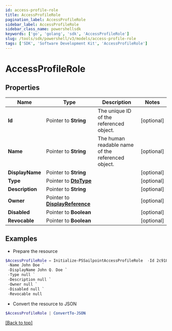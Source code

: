 ```yaml
---
id: access-profile-role
title: AccessProfileRole
pagination_label: AccessProfileRole
sidebar_label: AccessProfileRole
sidebar_class_name: powershellsdk
keywords: ['go', 'golang', 'sdk', 'AccessProfileRole'] 
slug: /tools/sdk/powershell/v3/models/access-profile-role
tags: ['SDK', 'Software Development Kit', 'AccessProfileRole']
---
```



# AccessProfileRole

## Properties

Name | Type | Description | Notes
------------ | ------------- | ------------- | -------------
**Id** |  Pointer to **String** | The unique ID of the referenced object. | [optional] 
**Name** |  Pointer to **String** | The human readable name of the referenced object. | [optional] 
**DisplayName** |  Pointer to **String** |  | [optional] 
**Type** |  Pointer to [**DtoType**](dto-type) |  | [optional] 
**Description** |  Pointer to **String** |  | [optional] 
**Owner** |  Pointer to [**DisplayReference**](display-reference) |  | [optional] 
**Disabled** |  Pointer to **Boolean** |  | [optional] 
**Revocable** |  Pointer to **Boolean** |  | [optional] 

## Examples

- Prepare the resource
```powershell
$AccessProfileRole = Initialize-PSSailpointAccessProfileRole  -Id 2c91808568c529c60168cca6f90c1313 `
 -Name John Doe `
 -DisplayName John Q. Doe `
 -Type null `
 -Description null `
 -Owner null `
 -Disabled null `
 -Revocable null
```

- Convert the resource to JSON
```powershell
$AccessProfileRole | ConvertTo-JSON
```


[[Back to top]](#) 

